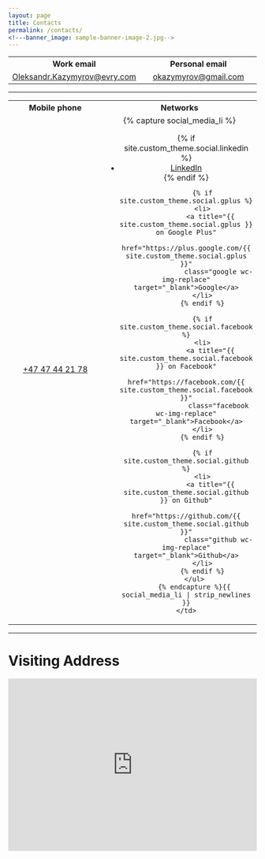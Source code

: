 ```yaml
---
layout: page
title: Contacts
permalink: /contacts/
<!---banner_image: sample-banner-image-2.jpg-->
---
```


<table style="width:100%; text-align: center">
  <tr>
    <th style="width:50%; border: 0; font-weight: bold;" align="center">Work email</th>
    <th style="width:50%; border: 0; font-weight: bold;" align="center">Personal email</th>
  </tr>
  <tr>
    <td style="width:50%; border: 0;" align="center">
		<a title="Oleksandr.Kazymyrov@evry.com" href="mailto:Oleksandr.Kazymyrov@evry.com" target="_blank">Oleksandr.Kazymyrov@evry.com</a>
    </td>
    <td style="width:50%; border: 0;" align="center">
		<a title="okazymyrov@gmail.com" href="mailto:okazymyrov@gmail.com" target="_blank">okazymyrov@gmail.com</a>
    </td>
  </tr>
</table>

---
<table style="width:100%; text-align: center">
  <tr>
    <th style="width:50%; border: 0; font-weight: bold;" align="center">Mobile phone</th>
    <th style="width:50%; border: 0; font-weight: bold;" align="center">Networks</th>
  </tr>
  <tr>
    <td style="width:50%; border: 0;">
    		<a title="+47 47 44 21 78" href="tel:+4747442178" target="_blank">+47 47 44 21 78</a>
    </td>
    <td style="width:50%; border: 0;">
		{% capture social_media_li %}
		<ul class="social-media">
		    {% if site.custom_theme.social.linkedin %}
		    <li>
		        <a title="{{ site.custom_theme.social.linkedin }} on LinkedIn"
		            href="https://linkedin.com/in/{{ site.custom_theme.social.linkedin }}"
		            class="linkedin wc-img-replace" target="_blank">LinkedIn</a>
		    </li>
		    {% endif %}

		    {% if site.custom_theme.social.gplus %}
		    <li>
		        <a title="{{ site.custom_theme.social.gplus }} on Google Plus"
		            href="https://plus.google.com/{{ site.custom_theme.social.gplus }}"
		            class="google wc-img-replace" target="_blank">Google</a>
		    </li>
		    {% endif %}

		    {% if site.custom_theme.social.facebook %}
		    <li>
		        <a title="{{ site.custom_theme.social.facebook }} on Facebook"
		            href="https://facebook.com/{{ site.custom_theme.social.facebook }}"
		            class="facebook wc-img-replace" target="_blank">Facebook</a>
		    </li>
		    {% endif %}

		    {% if site.custom_theme.social.github %}
		    <li>
		        <a title="{{ site.custom_theme.social.github }} on Github"
		            href="https://github.com/{{ site.custom_theme.social.github }}"
		            class="github wc-img-replace" target="_blank">Github</a>
		    </li>
		    {% endif %}
		</ul>
		{% endcapture %}{{ social_media_li | strip_newlines }}
    </td>
  </tr>
</table>

---

<h1>Visiting Address</h1>
<iframe width="100%" height="350" frameborder="0" scrolling="no" marginheight="0" marginwidth="0" src="https://www.google.com/maps?t=m&amp;q=Evry+AS,+Sandslimarka+260,+5254+Sandsli,+Norway&amp;ie=UTF8&amp;hnear=Evry+AS,+Sandslimarka+260,+5254+Sandsli,+Norway&amp;z=16&amp;ll=60.2982763,5.2788235&amp;iwloc=near&amp;output=embed"></iframe>
